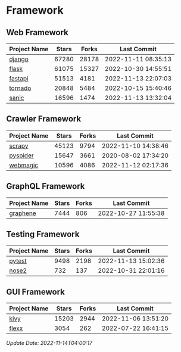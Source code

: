 # Framework

## Web Framework
| Project Name | Stars | Forks | Last Commit |
| ------------ | ----- | ----- | ----------- |
| [django](https://github.com/django/django) | 67280 | 28178 | 2022-11-11 08:35:13 |
| [flask](https://github.com/pallets/flask) | 61075 | 15327 | 2022-10-30 14:55:51 |
| [fastapi](https://github.com/tiangolo/fastapi) | 51513 | 4181 | 2022-11-13 22:07:03 |
| [tornado](https://github.com/tornadoweb/tornado) | 20848 | 5484 | 2022-10-15 15:40:46 |
| [sanic](https://github.com/sanic-org/sanic) | 16596 | 1474 | 2022-11-13 13:32:04 |

## Crawler Framework
| Project Name | Stars | Forks | Last Commit |
| ------------ | ----- | ----- | ----------- |
| [scrapy](https://github.com/scrapy/scrapy) | 45123 | 9794 | 2022-11-10 14:38:46 |
| [pyspider](https://github.com/binux/pyspider) | 15647 | 3661 | 2020-08-02 17:34:20 |
| [webmagic](https://github.com/code4craft/webmagic) | 10596 | 4086 | 2022-11-12 02:17:36 |

## GraphQL Framework
| Project Name | Stars | Forks | Last Commit |
| ------------ | ----- | ----- | ----------- |
| [graphene](https://github.com/graphql-python/graphene) | 7444 | 806 | 2022-10-27 11:55:38 |

## Testing Framework
| Project Name | Stars | Forks | Last Commit |
| ------------ | ----- | ----- | ----------- |
| [pytest](https://github.com/pytest-dev/pytest) | 9498 | 2198 | 2022-11-13 15:02:36 |
| [nose2](https://github.com/nose-devs/nose2) | 732 | 137 | 2022-10-31 22:01:16 |

## GUI Framework
| Project Name | Stars | Forks | Last Commit |
| ------------ | ----- | ----- | ----------- |
| [kivy](https://github.com/kivy/kivy) | 15203 | 2944 | 2022-11-06 13:51:20 |
| [flexx](https://github.com/flexxui/flexx) | 3054 | 262 | 2022-07-22 16:41:15 |

*Update Date: 2022-11-14T04:00:17*
